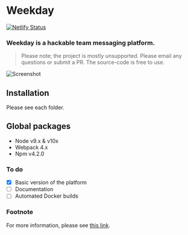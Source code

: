 # Weekday

[![Netlify Status](https://api.netlify.com/api/v1/badges/eb87d49f-50c9-4293-a2b4-60c7bbfc94cd/deploy-status)](https://app.netlify.com/sites/fervent-spence-023cc3/deploys)

### Weekday is a hackable team messaging platform.

> Please note; the project is mostly unsupported. Please email any questions or submit a PR. The source-code is free to use.

![Screenshot](https://weekday.work/static/images/screenshot.png 'Screenshot')

## Installation

Please see each folder.

## Global packages

- Node v9.x & v10x
- Webpack 4.x
- Npm v4.2.0

### To do

- [x] Basic version of the platform
- [ ] Documentation
- [ ] Automated Docker builds

### Footnote

For more information, please see [this link](https://joduplessis.com/work/weekday).
